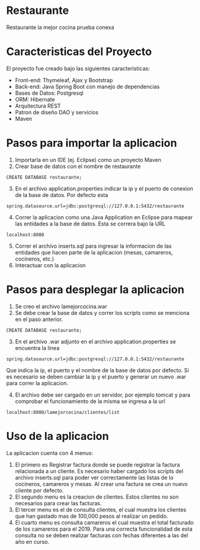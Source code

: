 # Restaurante
Restaurante la mejor cocina prueba conexa

# Caracteristicas del Proyecto
El proyecto fue creado bajo las siguientes caracteristicas:
  - Front-end: Thymeleaf, Ajax y Bootstrap
  - Back-end: Java Spring Boot con manejo de dependencias
  - Bases de Datos: Postgresql
  - ORM: Hibernate
  - Arquitectura REST
  - Patron de diseño DAO y servicios
  - Maven

# Pasos para importar la aplicacion
1. Importarla en un IDE (ej. Eclipse) como un proyecto Maven
2. Crear base de datos con el nombre de restaurante

```
CREATE DATABASE restaurante;
```

3. En el archivo application.properties indicar la ip y el puerto de conexion de la base de datos. Por defecto esta 

```
spring.datasource.url=jdbc:postgresql://127.0.0.1:5432/restaurante
```

4. Correr la aplicacion como una Java Application en Eclipse para mapear las entidades a la base de datos. Esta se correra bajo la URL 
```
localhost:8080
```

5. Correr el archivo inserts.sql para ingresar la informacion de las entidades que hacen parte de la aplicacion (mesas, camareros, cocineros, etc.)
6. Interactuar con la aplicacion

# Pasos para desplegar la aplicacion
1. Se creo el archivo lamejorcocina.war
2. Se debe crear la base de datos y correr los scripts como se menciona en el paso anterior.

```
CREATE DATABASE restaurante;
```
3. En el archivo .war adjunto en el archivo application.properties se encuentra la linea 

```
spring.datasource.url=jdbc:postgresql://127.0.0.1:5432/restaurante
```

Que indica la ip, el puerto y el nombre de la base de datos por defecto. Si es necesario se deben cambiar la ip y el puerto y generar un nuevo .war para correr la aplicacion.

4. El archivo debe ser cargado en un servidor, por ejemplo tomcat y para comprobar el funcionamiento de la misma se ingresa a la url 

```
localhost:8080/lamejorcocina/clientes/list 
```

# Uso de la aplicacion
La aplicacion cuenta con 4 menus: 
1. El primero es Registrar factura donde se puede registrar la factura relacionada a un cliente. Es necesario haber cargado los scripts del archivo inserts.sql para poder ver correctamente las listas de lo cocineros, camareros y mesas. Al crear una factura se crea un nuevo cliente por defecto.
2. El segundo menu es la creacion de clientes. Estos clientes no son necesarios para crear las facturas.
3. El tercer menu es el de consulta clientes, el cual muestra los clientes que han gastado mas de 100,000 pesos al realizar un pedido.
4. El cuarto menu es consulta camareros el cual muestra el total facturado de los camareros para el 2019. Para una correcta funcionalidad de esta consulta no se deben realizar facturas con fechas diferentes a las del año en curso.
